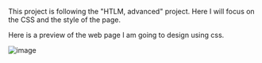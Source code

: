 This project is following the "HTLM, advanced" project. Here I will focus on the CSS and the style of the page. 

Here is a preview of the web page I am going to design using css.

![image](https://user-images.githubusercontent.com/101457312/192744860-4b7a397c-3fa1-494c-93ec-40b9f5b74c65.png)
